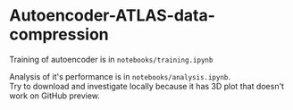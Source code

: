 # Autoencoder-ATLAS-data-compression


Training of autoencoder is in `notebooks/training.ipynb`

Analysis of it's performance is in `notebooks/analysis.ipynb`. <br>
Try to download and investigate locally because it has 3D plot that doesn't work on GitHub preview.
